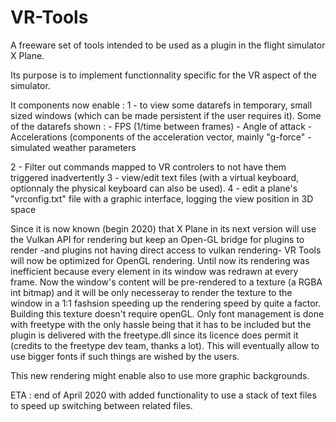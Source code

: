 # VR-Tools
A freeware set of tools intended to be used as a plugin in the flight simulator X Plane.

Its purpose is to implement functionnality specific for the VR aspect of the simulator.

It components now enable :
1 -  to view some datarefs in temporary, small sized windows (which can be made persistent if the user requires it).
     Some of the datarefs shown :
       -  FPS (1/time between frames)
       -  Angle of attack
       -  Accelerations (components of the acceleration vector, mainly "g-force"
       -  simulated weather parameters

2 - Filter out commands mapped to VR controlers to not have them triggered inadvertently
3 - view/edit text files (with a virtual keyboard, optionnaly the physical keyboard can also be used).
4 - edit a plane's "vrconfig.txt" file with a graphic interface, logging the view position in 3D space

Since it is now known (begin 2020) that X Plane in its next version will use the Vulkan API for rendering but keep an Open-GL bridge for plugins to render -and plugins not having direct access to vulkan rendering- VR Tools will now be optimized for OpenGL rendering. Until now its rendering was inefficient because every element in its window was redrawn at every frame. Now the window's content will be pre-rendered to a texture (a RGBA int bitmap) and it will be only necesseray to render the texture to the window in a 1:1 fashsion speeding up the rendering speed by quite a factor. Building this texture doesn't require openGL. Only font management is done with freetype with the only hassle being that it has to be included but the plugin is delivered with the freetype.dll since its licence does permit it (credits to the freetype dev team, thanks a lot). This will eventually allow to use bigger fonts if such things are wished by the users.

This new rendering might enable also to use more graphic backgrounds. 

ETA : end of April 2020 with added functionality to use a stack of text files to speed up switching between related files. 
